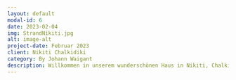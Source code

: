 ```yaml
---
layout: default
modal-id: 6
date: 2023-02-04
img: StrandNikiti.jpg
alt: image-alt
project-date: Februar 2023
client: Nikiti Chalkidiki
category: By Johann Waigant 
description: Willkommen in unserem wunderschönen Haus in Nikiti, Chalkidiki! Unser Haus befindet sich auf einem Berg und bietet eine atemberaubende Aussicht auf die Stadt Nikiti. Es ist nur 90 km (60 Minuten mit dem Auto) vom Flughafen Thessaloniki entfernt und die Altstadt ist nur 10 Minuten zu Fuß erreichbar. Das Meer mit seinen zahlreichen hervorragenden Restaurants ist nur 5 Minuten mit dem Auto entfernt oder 30 Minuten zu Fuß. Unser Haus ist sehr gut ausgestattet und voll klimatisiert, damit Sie sich während Ihres Aufenthalts rundum wohl fühlen. Die Küche ist voll ausgestattet und eignet sich perfekt für das Zubereiten von Mahlzeiten für die Familie oder Freunde. Ein Highlight des Hauses sind die Balkone, von denen aus man den Sonnenuntergang in vollen Zügen genießen kann. Kommen Sie und genießen Sie Ihren Urlaub in Nikiti, Chalkidiki in unserem gemütlichen und komfortablen Haus. Wir freuen uns darauf, Sie begrüßen zu dürfen!
---
```

